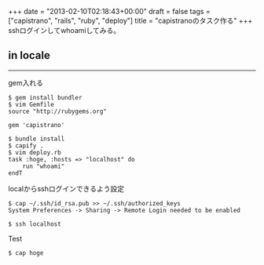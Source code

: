 +++
date = "2013-02-10T02:18:43+00:00"
draft = false
tags = ["capistrano", "rails", "ruby", "deploy"]
title = "capistranoのタスク作る"
+++
sshログインしてwhoamiしてみる。

## in locale
***

gem入れる

	$ gem install bundler
	$ vim Gemfile
	source "http://rubygems.org"
	
	gem 'capistrano'
	
	$ bundle install
	$ capify .
	$ vim deploy.rb
	task :hoge, :hosts => "localhost" do
		run "whoami"
	endT

localからsshログインできるよう設定

	$ cap ~/.ssh/id_rsa.pub >> ~/.ssh/authorized_keys
	System Preferences -> Sharing -> Remote Login needed to be enabled
	
	$ ssh localhost


Test

	$ cap hoge
